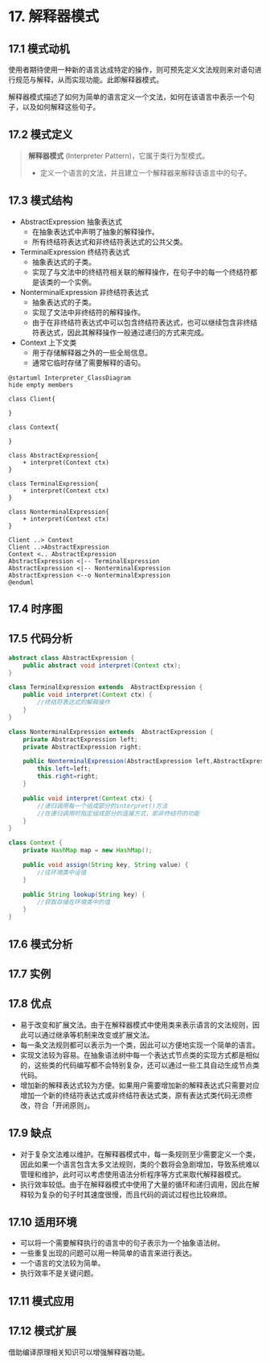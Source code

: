 # 17. 解释器模式

## 17.1 模式动机

使用者期待使用一种新的语言达成特定的操作，则可预先定义文法规则来对语句进行规范与解释，从而实现功能。此即解释器模式。

解释器模式描述了如何为简单的语言定义一个文法，如何在该语言中表示一个句子，以及如何解释这些句子。

## 17.2 模式定义

> **解释器模式** (Interpreter Pattern)，它属于类行为型模式。
>
> - 定义一个语言的文法，并且建立一个解释器来解释该语言中的句子。

## 17.3 模式结构

- AbstractExpression 抽象表达式
  - 在抽象表达式中声明了抽象的解释操作。
  - 所有终结符表达式和非终结符表达式的公共父类。
- TerminalExpression 终结符表达式
  - 抽象表达式的子类。
  - 实现了与文法中的终结符相关联的解释操作，在句子中的每一个终结符都是该类的一个实例。
- NonterminalExpression 非终结符表达式
  - 抽象表达式的子类。
  - 实现了文法中非终结符的解释操作。
  - 由于在非终结符表达式中可以包含终结符表达式，也可以继续包含非终结符表达式，因此其解释操作一般通过递归的方式来完成。
- Context 上下文类
  - 用于存储解释器之外的一些全局信息。
  - 通常它临时存储了需要解释的语句。

```PlantUML
@startuml Interpreter_ClassDiagram
hide empty members

class Client{

}

class Context{

}

class AbstractExpression{
    + interpret(Context ctx)
}

class TerminalExpression{
    + interpret(Context ctx)
}

class NonterminalExpression{
    + interpret(Context ctx)
}

Client ..> Context
Client ..>AbstractExpression
Context <.. AbstractExpression
AbstractExpression <|-- TerminalExpression
AbstractExpression <|-- NonterminalExpression
AbstractExpression <--o NonterminalExpression
@enduml
```

## 17.4 时序图

## 17.5 代码分析

```JAVA
abstract class AbstractExpression {
    public abstract void interpret(Context ctx);
}
```

```JAVA
class TerminalExpression extends  AbstractExpression {
    public void interpret(Context ctx) {
        //终结符表达式的解释操作
    }
}
```

```JAVA
class NonterminalExpression extends  AbstractExpression {
    private AbstractExpression left;
    private AbstractExpression right;

    public NonterminalExpression(AbstractExpression left,AbstractExpression right) {
        this.left=left;
        this.right=right;
    }

    public void interpret(Context ctx) {
        //递归调用每一个组成部分的interpret()方法
        //在递归调用时指定组成部分的连接方式，即非终结符的功能
    }
}
```

```JAVA
class Context {
    private HashMap map = new HashMap();

    public void assign(String key, String value) {
        //往环境类中设值
    }

    public String lookup(String key) {
        //获取存储在环境类中的值
    }
}
```

## 17.6 模式分析

## 17.7 实例

## 17.8 优点

- 易于改变和扩展文法。由于在解释器模式中使用类来表示语言的文法规则，因此可以通过继承等机制来改变或扩展文法。
- 每一条文法规则都可以表示为一个类，因此可以方便地实现一个简单的语言。
- 实现文法较为容易。在抽象语法树中每一个表达式节点类的实现方式都是相似的，这些类的代码编写都不会特别复杂，还可以通过一些工具自动生成节点类代码。
- 增加新的解释表达式较为方便。如果用户需要增加新的解释表达式只需要对应增加一个新的终结符表达式或非终结符表达式类，原有表达式类代码无须修改，符合「开闭原则」。

## 17.9 缺点

- 对于复杂文法难以维护。在解释器模式中，每一条规则至少需要定义一个类，因此如果一个语言包含太多文法规则，类的个数将会急剧增加，导致系统难以管理和维护，此时可以考虑使用语法分析程序等方式来取代解释器模式。
- 执行效率较低。由于在解释器模式中使用了大量的循环和递归调用，因此在解释较为复杂的句子时其速度很慢，而且代码的调试过程也比较麻烦。

## 17.10 适用环境

- 可以将一个需要解释执行的语言中的句子表示为一个抽象语法树。
- 一些重复出现的问题可以用一种简单的语言来进行表达。
- 一个语言的文法较为简单。
- 执行效率不是关键问题。

## 17.11 模式应用

## 17.12 模式扩展

借助编译原理相关知识可以增强解释器功能。
